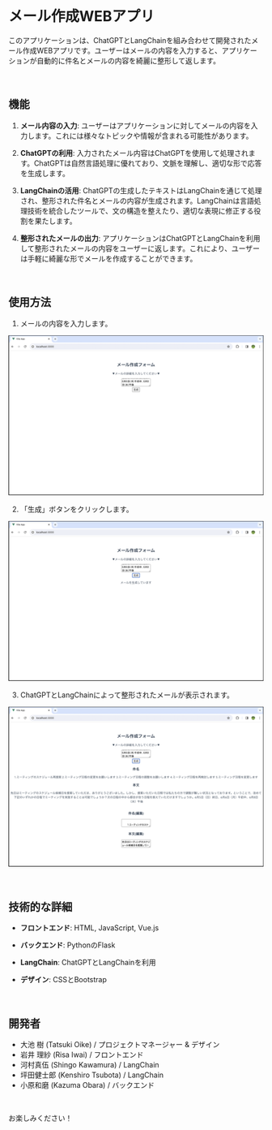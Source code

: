 <br>

# メール作成WEBアプリ

このアプリケーションは、ChatGPTとLangChainを組み合わせて開発されたメール作成WEBアプリです。ユーザーはメールの内容を入力すると、アプリケーションが自動的に件名とメールの内容を綺麗に整形して返します。

<br>

## 機能

1. **メール内容の入力**: ユーザーはアプリケーションに対してメールの内容を入力します。これには様々なトピックや情報が含まれる可能性があります。

2. **ChatGPTの利用**: 入力されたメール内容はChatGPTを使用して処理されます。ChatGPTは自然言語処理に優れており、文脈を理解し、適切な形で応答を生成します。

3. **LangChainの活用**: ChatGPTの生成したテキストはLangChainを通じて処理され、整形された件名とメールの内容が生成されます。LangChainは言語処理技術を統合したツールで、文の構造を整えたり、適切な表現に修正する役割を果たします。

4. **整形されたメールの出力**: アプリケーションはChatGPTとLangChainを利用して整形されたメールの内容をユーザーに返します。これにより、ユーザーは手軽に綺麗な形でメールを作成することができます。

<br>

## 使用方法

1. メールの内容を入力します。

![step1](imgs/step1.png)

2. 「生成」ボタンをクリックします。

![step2](imgs/step2.png)

3. ChatGPTとLangChainによって整形されたメールが表示されます。

![step3](imgs/step3.png)

<br>

## 技術的な詳細

- **フロントエンド**: HTML, JavaScript, Vue.js

- **バックエンド**: PythonのFlask

- **LangChain**: ChatGPTとLangChainを利用

- **デザイン**: CSSとBootstrap

<br>

## 開発者

* 大池 樹 (Tatsuki Oike) / プロジェクトマネージャー & デザイン
* 岩井 理紗 (Risa Iwai) / フロントエンド
* 河村真伍 (Shingo Kawamura) / LangChain
* 坪田健士郎 (Kenshiro Tsubota) / LangChain
* 小原和磨 (Kazuma Obara) / バックエンド

<br>

お楽しみください！
